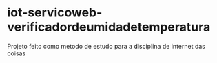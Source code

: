 # iot-servicoweb-verificadordeumidadetemperatura
Projeto feito como metodo de estudo para a disciplina de internet das coisas
